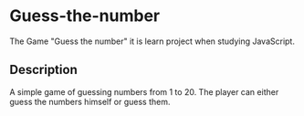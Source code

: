 # Guess-the-number

The Game "Guess the number" it is learn project when studying JavaScript.

## Description
A simple game of guessing numbers from 1 to 20. The player can either guess the numbers himself or guess them.
